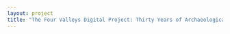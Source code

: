 ```yaml
--- 
layout: project 
title: "The Four Valleys Digital Project: Thirty Years of Archaeological Research in the Naco, Cacaulapa, Santa Barbara, and El Paraíso Valleys, Northwestern Honduras" 
---
```



